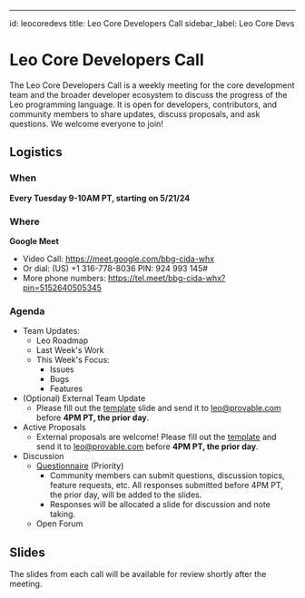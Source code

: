 ---
id: leocoredevs
title: Leo Core Developers Call
sidebar_label: Leo Core Devs


# Leo Core Developers Call

The Leo Core Developers Call is a weekly meeting for the core development team and the broader developer ecosystem to discuss the progress of the Leo programming language. 
It is open for developers, contributors, and community members to share updates, discuss proposals, and ask questions.
We welcome everyone to join!

## Logistics

### When
**Every Tuesday 9-10AM PT, starting on 5/21/24**

### Where
**Google Meet**
- Video Call: https://meet.google.com/bbg-cida-whx
- Or dial: ‪(US) +1 316-778-8036‬ PIN: ‪924 993 145‬#
- More phone numbers: https://tel.meet/bbg-cida-whx?pin=5152640505345

### Agenda 
- Team Updates:
  - Leo Roadmap
  - Last Week's Work
  - This Week's Focus:
    - Issues
    - Bugs
    - Features
- (Optional) External Team Update
  - Please fill out the [template](https://docs.google.com/presentation/d/180sMH64J0VUpBhiqk_s-aGt5vsee-B90HpPm1x-p8h8/edit?usp=sharing) slide and send it to leo@provable.com before **4PM PT, the prior day**.
- Active Proposals
  - External proposals are welcome! Please fill out the [template](https://docs.google.com/presentation/d/13dpaErgiJHBMmVx6d6eeXuSmgviRWaxZMdwpXVK64iI/edit?usp=sharing) and send it to leo@provable.com before **4PM PT, the prior day**.
- Discussion
  - [Questionnaire](https://forms.gle/w6EjSMvFFgqjK8QZA) (Priority)
    - Community members can submit questions, discussion topics, feature requests, etc. All responses submitted before 4PM PT, the prior day, will be added to the slides.
    - Responses will be allocated a slide for discussion and note taking.
  - Open Forum

## Slides
The slides from each call will be available for review shortly after the meeting.


